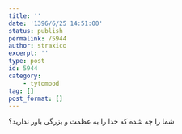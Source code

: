 ```yaml
---
title: ''
date: '1396/6/25 14:51:00'
status: publish
permalink: /5944
author: straxico
excerpt: ''
type: post
id: 5944
category:
    - tytomood
tag: []
post_format: []
---
```

شما را چه شده که خدا را به عظمت و بزرگی باور ندارید؟
